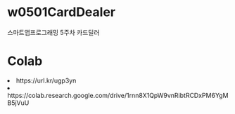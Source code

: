 # w0501CardDealer
스마트앱프로그래밍 5주차 카드딜러
# Colab
 <li>https://url.kr/ugp3yn</li>
 <li>https://colab.research.google.com/drive/1rnn8X1QpW9vnRibtRCDxPM6YgMB5jVuU</li>
